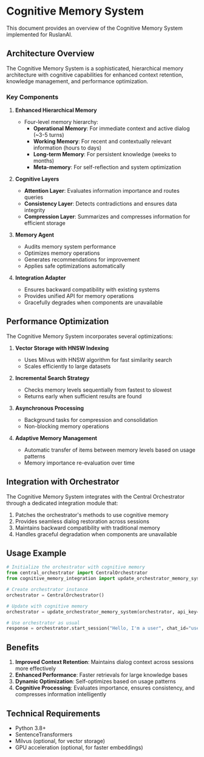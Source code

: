 # Cognitive Memory System

This document provides an overview of the Cognitive Memory System implemented for RuslanAI.

## Architecture Overview

The Cognitive Memory System is a sophisticated, hierarchical memory architecture with cognitive capabilities for enhanced context retention, knowledge management, and performance optimization.

### Key Components

1. **Enhanced Hierarchical Memory**
   - Four-level memory hierarchy:
     - **Operational Memory**: For immediate context and active dialog (~3-5 turns)
     - **Working Memory**: For recent and contextually relevant information (hours to days)
     - **Long-term Memory**: For persistent knowledge (weeks to months)
     - **Meta-memory**: For self-reflection and system optimization

2. **Cognitive Layers**
   - **Attention Layer**: Evaluates information importance and routes queries
   - **Consistency Layer**: Detects contradictions and ensures data integrity
   - **Compression Layer**: Summarizes and compresses information for efficient storage

3. **Memory Agent**
   - Audits memory system performance
   - Optimizes memory operations
   - Generates recommendations for improvement
   - Applies safe optimizations automatically

4. **Integration Adapter**
   - Ensures backward compatibility with existing systems
   - Provides unified API for memory operations
   - Gracefully degrades when components are unavailable

## Performance Optimization

The Cognitive Memory System incorporates several optimizations:

1. **Vector Storage with HNSW Indexing**
   - Uses Milvus with HNSW algorithm for fast similarity search
   - Scales efficiently to large datasets

2. **Incremental Search Strategy**
   - Checks memory levels sequentially from fastest to slowest
   - Returns early when sufficient results are found

3. **Asynchronous Processing**
   - Background tasks for compression and consolidation
   - Non-blocking memory operations

4. **Adaptive Memory Management**
   - Automatic transfer of items between memory levels based on usage patterns
   - Memory importance re-evaluation over time

## Integration with Orchestrator

The Cognitive Memory System integrates with the Central Orchestrator through a dedicated integration module that:

1. Patches the orchestrator's methods to use cognitive memory
2. Provides seamless dialog restoration across sessions
3. Maintains backward compatibility with traditional memory
4. Handles graceful degradation when components are unavailable

## Usage Example

```python
# Initialize the orchestrator with cognitive memory
from central_orchestrator import CentralOrchestrator
from cognitive_memory_integration import update_orchestrator_memory_system

# Create orchestrator instance
orchestrator = CentralOrchestrator()

# Update with cognitive memory
orchestrator = update_orchestrator_memory_system(orchestrator, api_key="your_api_key")

# Use orchestrator as usual
response = orchestrator.start_session("Hello, I'm a user", chat_id="user123")
```

## Benefits

1. **Improved Context Retention**: Maintains dialog context across sessions more effectively
2. **Enhanced Performance**: Faster retrievals for large knowledge bases
3. **Dynamic Optimization**: Self-optimizes based on usage patterns
4. **Cognitive Processing**: Evaluates importance, ensures consistency, and compresses information intelligently

## Technical Requirements

- Python 3.8+
- SentenceTransformers
- Milvus (optional, for vector storage)
- GPU acceleration (optional, for faster embeddings)